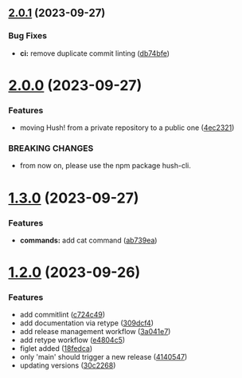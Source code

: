 ## [2.0.1](https://github.com/kernpunkt/hush/compare/v2.0.0...v2.0.1) (2023-09-27)


### Bug Fixes

* **ci:** remove duplicate commit linting ([db74bfe](https://github.com/kernpunkt/hush/commit/db74bfe99c2edee4dde6a3a1007abc8a62f10bf6))

# [2.0.0](https://github.com/kernpunkt/hush/compare/v1.3.0...v2.0.0) (2023-09-27)


### Features

* moving Hush! from a private repository to a public one ([4ec2321](https://github.com/kernpunkt/hush/commit/4ec232125bd1f3b99314f5d72f863d75823fd6d0))


### BREAKING CHANGES

* from now on, please use the npm package hush-cli.

# [1.3.0](https://github.com/kernpunkt/hush/compare/v1.2.0...v1.3.0) (2023-09-27)

### Features

- **commands:** add cat command ([ab739ea](https://github.com/kernpunkt/hush/commit/ab739ea5d633d01691a526f6dc4ac3e93d211f64))

# [1.2.0](https://github.com/kernpunkt/hush/compare/v1.1.1...v1.2.0) (2023-09-26)

### Features

- add commitlint ([c724c49](https://github.com/kernpunkt/hush/commit/c724c49c451c79e5b4c3212eb79290d29ebf77d0))
- add documentation via retype ([309dcf4](https://github.com/kernpunkt/hush/commit/309dcf46ae8eed24a835bf1545649354d6bd75c3))
- add release management workflow ([3a041e7](https://github.com/kernpunkt/hush/commit/3a041e789aec3cb3ead303bd0460ebb4d1939001))
- add retype workflow ([e4804c5](https://github.com/kernpunkt/hush/commit/e4804c590d5bd44b2949f234bb1a2b174b0f23f8))
- figlet added ([18fedca](https://github.com/kernpunkt/hush/commit/18fedca70ff754f52a74b85359278452636f2fe8))
- only 'main' should trigger a new release ([4140547](https://github.com/kernpunkt/hush/commit/414054783a341ff4b791761270a524e109311a89))
- updating versions ([30c2268](https://github.com/kernpunkt/hush/commit/30c2268160110e303a8f27d444cb3cca51f44ad4))
